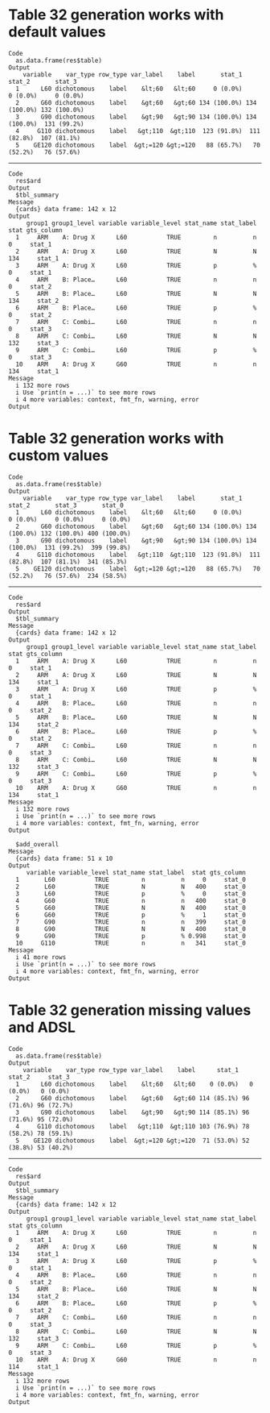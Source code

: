 # Table 32 generation works with default values

    Code
      as.data.frame(res$table)
    Output
        variable    var_type row_type var_label    label       stat_1       stat_2       stat_3
      1      L60 dichotomous    label    &lt;60   &lt;60     0 (0.0%)     0 (0.0%)     0 (0.0%)
      2      G60 dichotomous    label    &gt;60   &gt;60 134 (100.0%) 134 (100.0%) 132 (100.0%)
      3      G90 dichotomous    label    &gt;90   &gt;90 134 (100.0%) 134 (100.0%)  131 (99.2%)
      4     G110 dichotomous    label   &gt;110  &gt;110  123 (91.8%)  111 (82.8%)  107 (81.1%)
      5    GE120 dichotomous    label  &gt;=120 &gt;=120   88 (65.7%)   70 (52.2%)   76 (57.6%)

---

    Code
      res$ard
    Output
      $tbl_summary
    Message
      {cards} data frame: 142 x 12
    Output
         group1 group1_level variable variable_level stat_name stat_label stat gts_column
      1     ARM    A: Drug X      L60           TRUE         n          n    0     stat_1
      2     ARM    A: Drug X      L60           TRUE         N          N  134     stat_1
      3     ARM    A: Drug X      L60           TRUE         p          %    0     stat_1
      4     ARM    B: Place…      L60           TRUE         n          n    0     stat_2
      5     ARM    B: Place…      L60           TRUE         N          N  134     stat_2
      6     ARM    B: Place…      L60           TRUE         p          %    0     stat_2
      7     ARM    C: Combi…      L60           TRUE         n          n    0     stat_3
      8     ARM    C: Combi…      L60           TRUE         N          N  132     stat_3
      9     ARM    C: Combi…      L60           TRUE         p          %    0     stat_3
      10    ARM    A: Drug X      G60           TRUE         n          n  134     stat_1
    Message
      i 132 more rows
      i Use `print(n = ...)` to see more rows
      i 4 more variables: context, fmt_fn, warning, error
    Output
      

# Table 32 generation works with custom values

    Code
      as.data.frame(res$table)
    Output
        variable    var_type row_type var_label    label       stat_1       stat_2       stat_3       stat_0
      1      L60 dichotomous    label    &lt;60   &lt;60     0 (0.0%)     0 (0.0%)     0 (0.0%)     0 (0.0%)
      2      G60 dichotomous    label    &gt;60   &gt;60 134 (100.0%) 134 (100.0%) 132 (100.0%) 400 (100.0%)
      3      G90 dichotomous    label    &gt;90   &gt;90 134 (100.0%) 134 (100.0%)  131 (99.2%)  399 (99.8%)
      4     G110 dichotomous    label   &gt;110  &gt;110  123 (91.8%)  111 (82.8%)  107 (81.1%)  341 (85.3%)
      5    GE120 dichotomous    label  &gt;=120 &gt;=120   88 (65.7%)   70 (52.2%)   76 (57.6%)  234 (58.5%)

---

    Code
      res$ard
    Output
      $tbl_summary
    Message
      {cards} data frame: 142 x 12
    Output
         group1 group1_level variable variable_level stat_name stat_label stat gts_column
      1     ARM    A: Drug X      L60           TRUE         n          n    0     stat_1
      2     ARM    A: Drug X      L60           TRUE         N          N  134     stat_1
      3     ARM    A: Drug X      L60           TRUE         p          %    0     stat_1
      4     ARM    B: Place…      L60           TRUE         n          n    0     stat_2
      5     ARM    B: Place…      L60           TRUE         N          N  134     stat_2
      6     ARM    B: Place…      L60           TRUE         p          %    0     stat_2
      7     ARM    C: Combi…      L60           TRUE         n          n    0     stat_3
      8     ARM    C: Combi…      L60           TRUE         N          N  132     stat_3
      9     ARM    C: Combi…      L60           TRUE         p          %    0     stat_3
      10    ARM    A: Drug X      G60           TRUE         n          n  134     stat_1
    Message
      i 132 more rows
      i Use `print(n = ...)` to see more rows
      i 4 more variables: context, fmt_fn, warning, error
    Output
      
      $add_overall
    Message
      {cards} data frame: 51 x 10
    Output
         variable variable_level stat_name stat_label  stat gts_column
      1       L60           TRUE         n          n     0     stat_0
      2       L60           TRUE         N          N   400     stat_0
      3       L60           TRUE         p          %     0     stat_0
      4       G60           TRUE         n          n   400     stat_0
      5       G60           TRUE         N          N   400     stat_0
      6       G60           TRUE         p          %     1     stat_0
      7       G90           TRUE         n          n   399     stat_0
      8       G90           TRUE         N          N   400     stat_0
      9       G90           TRUE         p          % 0.998     stat_0
      10     G110           TRUE         n          n   341     stat_0
    Message
      i 41 more rows
      i Use `print(n = ...)` to see more rows
      i 4 more variables: context, fmt_fn, warning, error
    Output
      

# Table 32 generation missing values and ADSL

    Code
      as.data.frame(res$table)
    Output
        variable    var_type row_type var_label    label      stat_1     stat_2     stat_3
      1      L60 dichotomous    label    &lt;60   &lt;60    0 (0.0%)   0 (0.0%)   0 (0.0%)
      2      G60 dichotomous    label    &gt;60   &gt;60 114 (85.1%) 96 (71.6%) 96 (72.7%)
      3      G90 dichotomous    label    &gt;90   &gt;90 114 (85.1%) 96 (71.6%) 95 (72.0%)
      4     G110 dichotomous    label   &gt;110  &gt;110 103 (76.9%) 78 (58.2%) 78 (59.1%)
      5    GE120 dichotomous    label  &gt;=120 &gt;=120  71 (53.0%) 52 (38.8%) 53 (40.2%)

---

    Code
      res$ard
    Output
      $tbl_summary
    Message
      {cards} data frame: 142 x 12
    Output
         group1 group1_level variable variable_level stat_name stat_label stat gts_column
      1     ARM    A: Drug X      L60           TRUE         n          n    0     stat_1
      2     ARM    A: Drug X      L60           TRUE         N          N  134     stat_1
      3     ARM    A: Drug X      L60           TRUE         p          %    0     stat_1
      4     ARM    B: Place…      L60           TRUE         n          n    0     stat_2
      5     ARM    B: Place…      L60           TRUE         N          N  134     stat_2
      6     ARM    B: Place…      L60           TRUE         p          %    0     stat_2
      7     ARM    C: Combi…      L60           TRUE         n          n    0     stat_3
      8     ARM    C: Combi…      L60           TRUE         N          N  132     stat_3
      9     ARM    C: Combi…      L60           TRUE         p          %    0     stat_3
      10    ARM    A: Drug X      G60           TRUE         n          n  114     stat_1
    Message
      i 132 more rows
      i Use `print(n = ...)` to see more rows
      i 4 more variables: context, fmt_fn, warning, error
    Output
      

